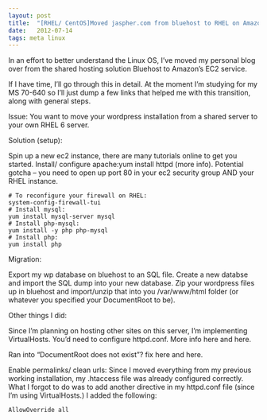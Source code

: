 ```yaml
---
layout: post
title:  "[RHEL/ CentOS]Moved jaspher.com from bluehost to RHEL on Amazon ec2"
date:   2012-07-14
tags: meta linux
---
```

In an effort to better understand the Linux OS, I’ve moved my personal blog over from the shared hosting solution Bluehost to Amazon’s EC2 service.

If I have time, I’ll go through this in detail. At the moment I’m studying for my MS 70-640 so I’ll just dump a few links that helped me with this transition, along with general steps.

Issue: You want to move your wordpress installation from a shared server to your own RHEL 6 server.

Solution (setup):

Spin up a new ec2 instance, there are many tutorials online to get you started.
Install/ configure apache:yum install httpd (more info).
Potential gotcha – you need to open up port 80 in your ec2 security group AND your RHEL instance.

    # To reconfigure your firewall on RHEL: 
    system-config-firewall-tui
    # Install mysql: 
	yum install mysql-server mysql
    # Install php-mysql: 
	yum install -y php php-mysql
    # Install php: 
	yum install php


Migration:

Export my wp database on bluehost to an SQL file.
Create a new databse and import the SQL dump into your new database.
Zip your wordpress files up in bluehost and import/unzip that into you /var/www/html folder (or whatever you specified your DocumentRoot to be).


Other things I did:

Since I’m planning on hosting other sites on this server, I’m implementing VirtualHosts. You’d need to configure httpd.conf. More info here and here.

Ran into “DocumentRoot does not exist”? fix here and here.

Enable permalinks/ clean urls: Since I moved everything from my previous working installation, my .htaccess file was already configured correctly. What I forgot to do was to add another directive in my httpd.conf file (since I’m using VirtualHosts.) I added the following:

    AllowOverride all
